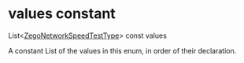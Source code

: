 


# values constant







List&lt;[ZegoNetworkSpeedTestType](../../zego_uikit_prebuilt_live_audio_room/ZegoNetworkSpeedTestType.md)> const values
  




<p>A constant List of the values in this enum, in order of their declaration.</p>










